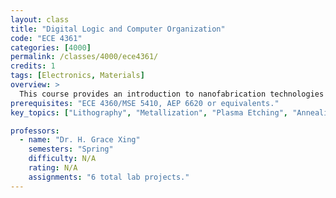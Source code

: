 ```yaml
---
layout: class
title: "Digital Logic and Computer Organization"
code: "ECE 4361"
categories: [4000]
permalink: /classes/4000/ece4361/
credits: 1
tags: [Electronics, Materials]
overview: >
  This course provides an introduction to nanofabrication technologies with emphasis on Si-based integrated circuits manufacturing as well as modern electronics based on GaN, 2D materials etc. The lab, primarily taught in the Cornell Teaching Cleanroom, includes basic fabrication steps of lithography, metallization, plasma etching and annealing. A series of devices will be fabricated: solar cells, MOS capacitors and transistors, 2D transistors, GaN HEMTs and LEDs.
prerequisites: "ECE 4360/MSE 5410, AEP 6620 or equivalents."
key_topics: ["Lithography", "Metallization", "Plasma Etching", "Annealing"]

professors:
  - name: "Dr. H. Grace Xing"
    semesters: "Spring"
    difficulty: N/A
    rating: N/A
    assignments: "6 total lab projects."
---
```

